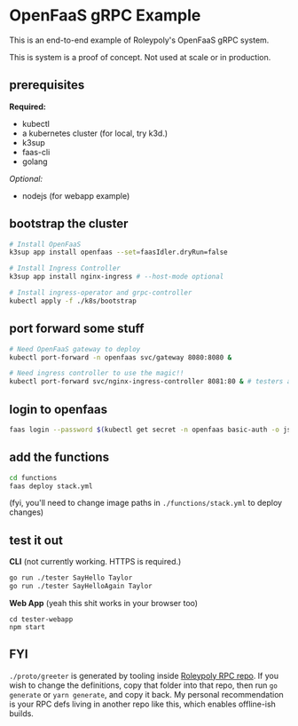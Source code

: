 # OpenFaaS gRPC Example

This is an end-to-end example of Roleypoly's OpenFaaS gRPC system. 

This is system is a proof of concept. Not used at scale or in production.

## prerequisites

**Required:**
- kubectl
- a kubernetes cluster (for local, try k3d.)
- k3sup
- faas-cli
- golang

*Optional:*
- nodejs (for webapp example)

## bootstrap the cluster

```sh
# Install OpenFaaS
k3sup app install openfaas --set=faasIdler.dryRun=false

# Install Ingress Controller
k3sup app install nginx-ingress # --host-mode optional

# Install ingress-operator and grpc-controller
kubectl apply -f ./k8s/bootstrap
```

## port forward some stuff

```sh
# Need OpenFaaS gateway to deploy
kubectl port-forward -n openfaas svc/gateway 8080:8080 &

# Need ingress controller to use the magic!!
kubectl port-forward svc/nginx-ingress-controller 8081:80 & # testers assume localhost:8081
```

## login to openfaas

```sh
faas login --password $(kubectl get secret -n openfaas basic-auth -o jsonpath="{.data.basic-auth-password}" | base64 --decode; echo)
```


## add the functions

```sh
cd functions
faas deploy stack.yml
```

(fyi, you'll need to change image paths in `./functions/stack.yml` to deploy changes)

## test it out

**CLI** (not currently working. HTTPS is required.)

```sh
go run ./tester SayHello Taylor
go run ./tester SayHelloAgain Taylor
```

**Web App** (yeah this shit works in your browser too)

```
cd tester-webapp
npm start
```

## FYI

`./proto/greeter` is generated by tooling inside [Roleypoly RPC repo](https://github.com/roleypoly/rpc). If you wish to change the definitions, copy that folder into that repo, then run `go generate` or `yarn generate`, and copy it back. My personal recommendation is your RPC defs living in another repo like this, which enables offline-ish builds.